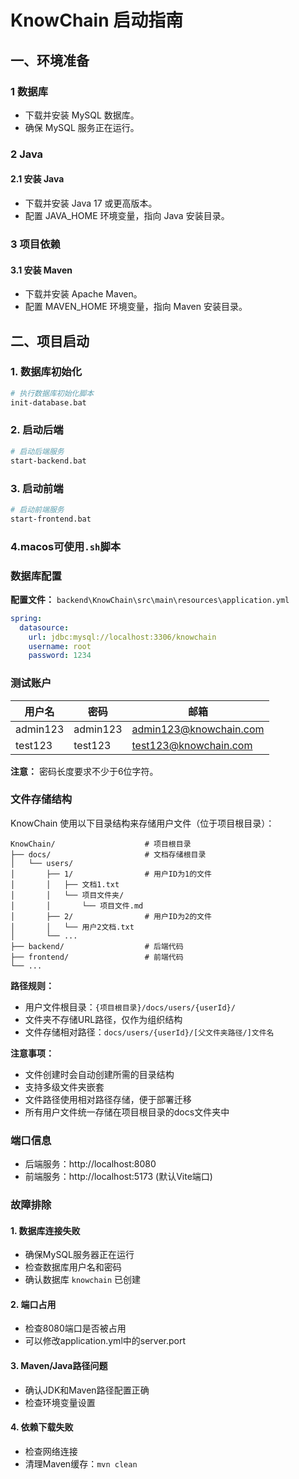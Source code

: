 # KnowChain 启动指南

## 一、环境准备

### 1 数据库

- 下载并安装 MySQL 数据库。
- 确保 MySQL 服务正在运行。

### 2 Java

#### 2.1 安装 Java

- 下载并安装 Java 17 或更高版本。
- 配置 JAVA_HOME 环境变量，指向 Java 安装目录。

### 3 项目依赖

#### 3.1 安装 Maven

- 下载并安装 Apache Maven。
- 配置 MAVEN_HOME 环境变量，指向 Maven 安装目录。

## 二、项目启动

### 1. 数据库初始化

```bash
# 执行数据库初始化脚本
init-database.bat
```

### 2. 启动后端

```bash
# 启动后端服务
start-backend.bat
```

### 3. 启动前端

```bash
# 启动前端服务
start-frontend.bat
```

### 4.macos可使用`.sh`脚本

### 数据库配置

**配置文件：** `backend\KnowChain\src\main\resources\application.yml`

```yaml
spring:
  datasource:
    url: jdbc:mysql://localhost:3306/knowchain
    username: root
    password: 1234
```

### 测试账户

| 用户名 | 密码 | 邮箱 |
|--------|------|------|
| admin123 | admin123 | admin123@knowchain.com |
| test123 | test123 | test123@knowchain.com |

**注意：** 密码长度要求不少于6位字符。

### 文件存储结构

KnowChain 使用以下目录结构来存储用户文件（位于项目根目录）：

```
KnowChain/                    # 项目根目录
├── docs/                     # 文档存储根目录
│   └── users/
│       ├── 1/                # 用户ID为1的文件
│       │   ├── 文档1.txt
│       │   └── 项目文件夹/
│       │       └── 项目文件.md
│       ├── 2/                # 用户ID为2的文件
│       │   └── 用户2文档.txt
│       └── ...
├── backend/                  # 后端代码
├── frontend/                 # 前端代码
└── ...
```

**路径规则：**

- 用户文件根目录：`{项目根目录}/docs/users/{userId}/`
- 文件夹不存储URL路径，仅作为组织结构
- 文件存储相对路径：`docs/users/{userId}/[父文件夹路径/]文件名`

**注意事项：**

- 文件创建时会自动创建所需的目录结构
- 支持多级文件夹嵌套
- 文件路径使用相对路径存储，便于部署迁移
- 所有用户文件统一存储在项目根目录的docs文件夹中

### 端口信息

- 后端服务：http://localhost:8080
- 前端服务：http://localhost:5173 (默认Vite端口)

### 故障排除

#### 1. 数据库连接失败

- 确保MySQL服务器正在运行
- 检查数据库用户名和密码
- 确认数据库 `knowchain` 已创建

#### 2. 端口占用

- 检查8080端口是否被占用
- 可以修改application.yml中的server.port

#### 3. Maven/Java路径问题

- 确认JDK和Maven路径配置正确
- 检查环境变量设置

#### 4. 依赖下载失败

- 检查网络连接
- 清理Maven缓存：`mvn clean`
